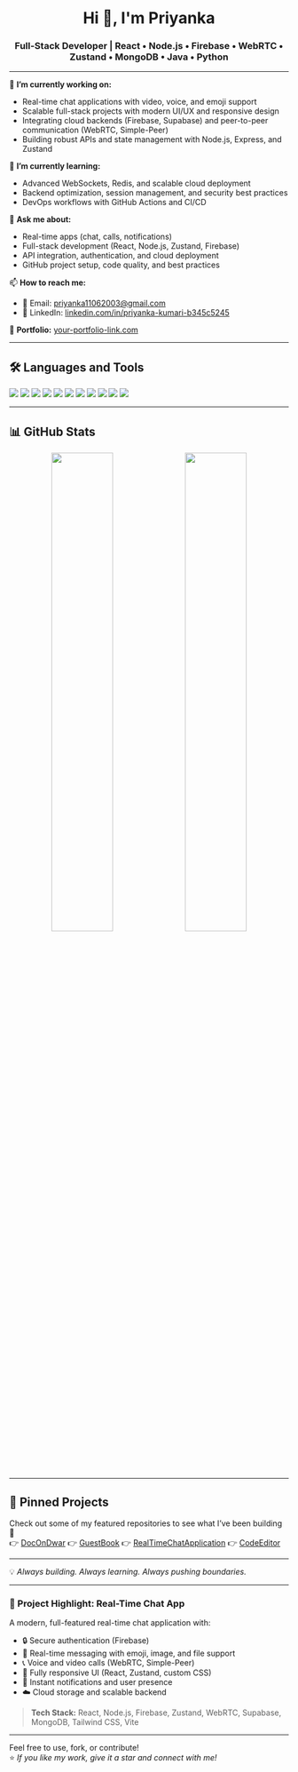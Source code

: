 
<h1 align="center">Hi 👋, I'm Priyanka</h1>
<h3 align="center">Full-Stack Developer | React • Node.js • Firebase • WebRTC • Zustand • MongoDB • Java • Python</h3>

---

🔭 **I’m currently working on:**
- Real-time chat applications with video, voice, and emoji support
- Scalable full-stack projects with modern UI/UX and responsive design
- Integrating cloud backends (Firebase, Supabase) and peer-to-peer communication (WebRTC, Simple-Peer)
- Building robust APIs and state management with Node.js, Express, and Zustand

🌱 **I’m currently learning:**
- Advanced WebSockets, Redis, and scalable cloud deployment
- Backend optimization, session management, and security best practices
- DevOps workflows with GitHub Actions and CI/CD

💬 **Ask me about:**
- Real-time apps (chat, calls, notifications)
- Full-stack development (React, Node.js, Zustand, Firebase)
- API integration, authentication, and cloud deployment
- GitHub project setup, code quality, and best practices

📫 **How to reach me:**
- 📧 Email: [priyanka11062003@gmail.com](mailto:priyanka11062003@gmail.com)
- 🔗 LinkedIn: [linkedin.com/in/priyanka-kumari-b345c5245](https://linkedin.com/in/priyanka-kumari-b345c5245)

📂 **Portfolio:** [your-portfolio-link.com](#) <!-- Update with your real portfolio link -->

---

## 🛠️ Languages and Tools

<p align="left">
  <img src="https://img.shields.io/badge/-React-61DAFB?logo=react&logoColor=black&style=for-the-badge" />
  <img src="https://img.shields.io/badge/-Node.js-339933?logo=node.js&logoColor=white&style=for-the-badge" />
  <img src="https://img.shields.io/badge/-Firebase-FFCA28?logo=firebase&logoColor=black&style=for-the-badge" />
  <img src="https://img.shields.io/badge/-WebRTC-333?logo=webrtc&logoColor=white&style=for-the-badge" />
  <img src="https://img.shields.io/badge/-Zustand-000?logo=zustand&logoColor=white&style=for-the-badge" />
  <img src="https://img.shields.io/badge/-MongoDB-47A248?logo=mongodb&logoColor=white&style=for-the-badge" />
  <img src="https://img.shields.io/badge/-Supabase-3FCF8E?logo=supabase&logoColor=white&style=for-the-badge" />
  <img src="https://img.shields.io/badge/-Tailwind%20CSS-38B2AC?logo=tailwind-css&logoColor=white&style=for-the-badge" />
  <img src="https://img.shields.io/badge/-Java-007396?logo=java&logoColor=white&style=for-the-badge" />
  <img src="https://img.shields.io/badge/-Python-3776AB?logo=python&logoColor=white&style=for-the-badge" />
  <img src="https://img.shields.io/badge/-GitHub-181717?logo=github&logoColor=white&style=for-the-badge" />
</p>

---

## 📊 GitHub Stats

<p align="center">
  <img src="https://github-readme-stats.vercel.app/api?username=PriyankaKumari&show_icons=true&theme=radical" width="47%" />
  <img src="https://github-readme-streak-stats.herokuapp.com/?user=PriyankaKumari&theme=radical" width="47%" />
</p>

---

## 📌 Pinned Projects

Check out some of my featured repositories to see what I’ve been building 🚀  
👉 [DocOnDwar](https://github.com/11PRIA/DocOnDwaar.git)
👉 [GuestBook](https://github.com/11PRIA/Guest_Book.git)
👉 [RealTimeChatApplication](https://github.com/11PRIA/Real_Time_Chat_Application.git)
👉 [CodeEditor](https://github.com/11PRIA/Code_Editor.git)


---

💡 *Always building. Always learning. Always pushing boundaries.*

---

### 📝 Project Highlight: Real-Time Chat App

A modern, full-featured real-time chat application with:
- 🔒 Secure authentication (Firebase)
- 💬 Real-time messaging with emoji, image, and file support
- 📞 Voice and video calls (WebRTC, Simple-Peer)
- 📱 Fully responsive UI (React, Zustand, custom CSS)
- 🔔 Instant notifications and user presence
- ☁️ Cloud storage and scalable backend

> **Tech Stack:** React, Node.js, Firebase, Zustand, WebRTC, Supabase, MongoDB, Tailwind CSS, Vite

---

Feel free to use, fork, or contribute!  
⭐️ *If you like my work, give it a star and connect with me!*
